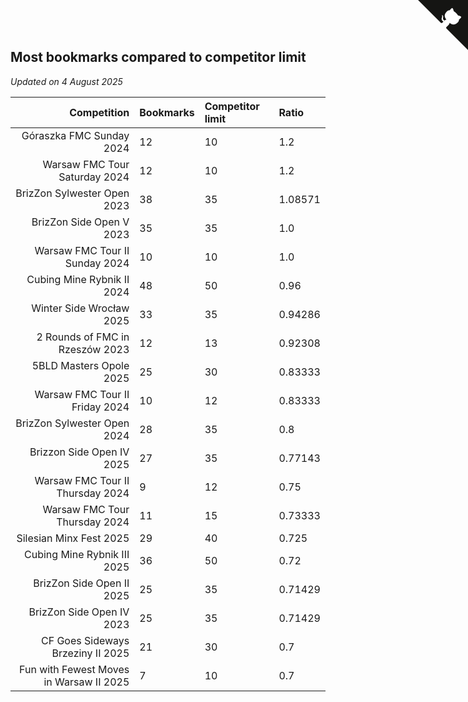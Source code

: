 ## Most bookmarks compared to competitor limit

*Updated on  4 August 2025*

| Competition | Bookmarks | Competitor limit | Ratio |
| ---: | :--- | :--- | :--- |
| Góraszka FMC Sunday 2024 | 12 | 10 | 1.2 |
| Warsaw FMC Tour Saturday 2024 | 12 | 10 | 1.2 |
| BrizZon Sylwester Open 2023 | 38 | 35 | 1.08571 |
| BrizZon Side Open V 2023 | 35 | 35 | 1.0 |
| Warsaw FMC Tour II Sunday 2024 | 10 | 10 | 1.0 |
| Cubing Mine Rybnik II 2024 | 48 | 50 | 0.96 |
| Winter Side Wrocław 2025 | 33 | 35 | 0.94286 |
| 2 Rounds of FMC in Rzeszów 2023 | 12 | 13 | 0.92308 |
| 5BLD Masters Opole 2025 | 25 | 30 | 0.83333 |
| Warsaw FMC Tour II Friday 2024 | 10 | 12 | 0.83333 |
| BrizZon Sylwester Open 2024 | 28 | 35 | 0.8 |
| Brizzon Side Open IV 2025 | 27 | 35 | 0.77143 |
| Warsaw FMC Tour II Thursday 2024 | 9 | 12 | 0.75 |
| Warsaw FMC Tour Thursday 2024 | 11 | 15 | 0.73333 |
| Silesian Minx Fest 2025 | 29 | 40 | 0.725 |
| Cubing Mine Rybnik III 2025 | 36 | 50 | 0.72 |
| BrizZon Side Open II 2025 | 25 | 35 | 0.71429 |
| BrizZon Side Open IV 2023 | 25 | 35 | 0.71429 |
| CF Goes Sideways Brzeziny II 2025 | 21 | 30 | 0.7 |
| Fun with Fewest Moves in Warsaw II 2025 | 7 | 10 | 0.7 |


<a href="https://github.com/maxidragon/wca_statistics_pl" class="github-corner" aria-label="View source on Github"><svg width="80" height="80" viewBox="0 0 250 250" style="fill:#151513; color:#fff; position: absolute; top: 0; border: 0; right: 0;" aria-hidden="true"><path d="M0,0 L115,115 L130,115 L142,142 L250,250 L250,0 Z"></path><path d="M128.3,109.0 C113.8,99.7 119.0,89.6 119.0,89.6 C122.0,82.7 120.5,78.6 120.5,78.6 C119.2,72.0 123.4,76.3 123.4,76.3 C127.3,80.9 125.5,87.3 125.5,87.3 C122.9,97.6 130.6,101.9 134.4,103.2" fill="currentColor" style="transform-origin: 130px 106px;" class="octo-arm"></path><path d="M115.0,115.0 C114.9,115.1 118.7,116.5 119.8,115.4 L133.7,101.6 C136.9,99.2 139.9,98.4 142.2,98.6 C133.8,88.0 127.5,74.4 143.8,58.0 C148.5,53.4 154.0,51.2 159.7,51.0 C160.3,49.4 163.2,43.6 171.4,40.1 C171.4,40.1 176.1,42.5 178.8,56.2 C183.1,58.6 187.2,61.8 190.9,65.4 C194.5,69.0 197.7,73.2 200.1,77.6 C213.8,80.2 216.3,84.9 216.3,84.9 C212.7,93.1 206.9,96.0 205.4,96.6 C205.1,102.4 203.0,107.8 198.3,112.5 C181.9,128.9 168.3,122.5 157.7,114.1 C157.9,116.9 156.7,120.9 152.7,124.9 L141.0,136.5 C139.8,137.7 141.6,141.9 141.8,141.8 Z" fill="currentColor" class="octo-body"></path></svg></a><style>.github-corner:hover .octo-arm{animation:octocat-wave 560ms ease-in-out}@keyframes octocat-wave{0%,100%{transform:rotate(0)}20%,60%{transform:rotate(-25deg)}40%,80%{transform:rotate(10deg)}}@media (max-width:500px){.github-corner:hover .octo-arm{animation:none}.github-corner .octo-arm{animation:octocat-wave 560ms ease-in-out}}</style>
